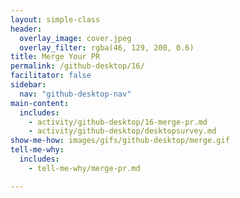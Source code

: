 ```yaml
---
layout: simple-class
header:
  overlay_image: cover.jpeg
  overlay_filter: rgba(46, 129, 200, 0.6)
title: Merge Your PR
permalink: /github-desktop/16/
facilitator: false
sidebar:
  nav: "github-desktop-nav"
main-content:
  includes:
    - activity/github-desktop/16-merge-pr.md
    - activity/github-desktop/desktopsurvey.md
show-me-how: images/gifs/github-desktop/merge.gif
tell-me-why:
  includes:
    - tell-me-why/merge-pr.md

---
```

